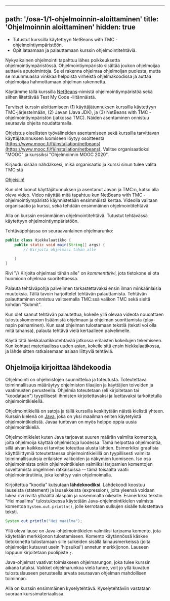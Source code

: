  ---
path: '/osa-1/1-ohjelmoinnin-aloittaminen'
title: 'Ohjelmoinnin aloittaminen'
hidden: true
---


<text-box variant='learningObjectives' name='Oppimistavoitteet'>

- Tutustut kurssilla käytettyyn NetBeans with TMC -ohjelmointiympäristöön.
- Opit lataamaan ja palauttamaan kurssin ohjelmointitehtäviä.

</text-box>

<quiz id="abd73a90-88d7-4832-af9e-e3282b7d22b6"></quiz>

Nykyaikainen ohjelmointi tapahtuu lähes poikkeuksetta ohjelmointiympäristössä. Ohjelmointiympäristö sisältää joukon ohjelmoijaa auttavia aputoimintoja. Se ei rakenna ohjelmaa ohjelmoijan puolesta, mutta se muunmuassa vinkkaa helpoista virheistä ohjelmakoodissa ja auttaa ohjelmoijaa hahmottamaan ohjelman rakennetta.

Käytämme tällä kurssilla [NetBeans](https://netbeans.apache.org)-nimistä ohjelmointiympäristöä sekä siihen liitettävää Test My Code -liitännäistä.

Tarvitset kurssin aloittamiseen (1) käyttäjätunnuksen kurssilla käytettyyn TMC-järjestelmään, (2) Javan (Java JDK), ja (3) NetBeans with TMC -ohjelmointiympäristön (jatkossa TMC). Näiden asentaminen onnistuu seuraavia ohjeita noudattamalla.

<only-for-course-variant variant="dl">

  Ohjeistus oleellisten työvälineiden asentamiseen sekä kurssilla tarvittavan käyttäjätunnuksen luomiseen löytyy osoitteesta [https://www.mooc.fi/fi/installation/netbeans](https://www.mooc.fi/fi/installation/netbeans). Valitse organisaatioksi "MOOC" ja kurssiksi "Ohjelmoinnin MOOC 2020".

</only-for-course-variant>

<only-for-not-logged-in>

  Kirjaudu sisään nähdäksesi, mikä organisaatio ja kurssi sinun tulee valita TMC:stä

</only-for-not-logged-in>

[Ohjeisiin!](https://www.mooc.fi/fi/installation/netbeans)

Kun olet luonut käyttäjätunnuksen ja asentanut Javan ja TMC:n, katso alla oleva video. Video näyttää mitä tapahtuu kun NetBeans with TMC -ohjelmointiympäristö käynnistetään ensimmäistä kertaa. Videolla valitaan organisaatio ja kurssi, sekä tehdään ensimmäinen ohjelmointitehtävä.

<youtube id="zvE8XA8D0gE"></youtube>


Alla on kurssin ensimmäinen ohjelmointitehtävä. Tutustut tehtävässä käytettyyn ohjelmointiympäristöön.

<programming-exercise name='Hiekkalaatikko' tmcname='osa01-Osa01_01.Hiekkalaatikko'>

Tehtäväpohjassa on seuraavanlainen ohjelmarunko:

```java
public class Hiekkalaatikko {
    public static void main(String[] args) {
        // Kirjoita ohjelmasi tähän alle

    }
}
```

Rivi "// Kirjoita ohjelmasi tähän alle" on _kommenttirivi_, jota tietokone ei ota huomioon ohjelmaa suoritettaessa.

Palauta tehtäväpohja palvelimen tarkastettavaksi ensin ilman minkäänlaisia muutoksia. Tällä tavoin harjoittelet tehtävän palauttamista. Tehtävän palauttaminen onnistuu valitsemalla TMC:ssä valikon TMC sekä sieltä kohdan "Submit".

Kun olet saanut tehtävän palautettua, kokeile yllä olevaa videota noudattaen tulostuskomennon lisäämistä ohjelmaan ja ohjelman suorittamista (play-napin painaminen). Kun saat ohjelman tulostamaan tekstiä (teksti voi olla mitä tahansa), palauta tehtävä vielä kertaalleen palvelimelle.

Käytä tätä hiekkalaatikkotehtävää jatkossa erilaisten kokeilujen tekemiseen. Kun kohtaat materiaalissa uuden asian, kokeile sitä ensin hiekkalaatikossa, ja lähde sitten ratkaisemaan asiaan liittyviä tehtäviä.

</programming-exercise>


## Ohjelmoija kirjoittaa lähdekoodia

Ohjelmointi on ohjelmistojen suunnittelua ja toteutusta. Toteutettava toiminnallisuus määräytyy ohjelmiston tilaajien ja käyttäjien toiveiden ja vaatimusten perusteella. Ohjelmia toteutetaan (eli kirjoitetaan tai "koodataan") tyypillisesti ihmisten kirjoitettavaksi ja luettavaksi tarkoitetulla ohjelmointikielellä.

Ohjelmointikieliä on satoja ja tällä kurssilla keskitytään näistä kielistä yhteen. Kurssin kielenä on [Java](<https://en.wikipedia.org/wiki/Java_(programming_language)>), joka on yksi maailman eniten käytetyistä ohjelmointikielistä. Javaa tuntevan on myös helppo oppia uusia ohjelmointikieliä.

Ohjelmointikielet kuten Java tarjoavat suuren määrän valmiita komentoja, joita ohjelmoija käyttää ohjelmistoja luodessa. Tämä helpottaa ohjelmointia, sillä aivan kaikkea ei tarvitse toteuttaa alusta lähtien. Esimerkiksi graafisia käyttöliittymiä toteutettaessa ohjelmointikielillä on tyypillisesti valmiita toiminnallisuuksia erilaisten valikoiden ja näkymien luomiseen. Iso osa ohjelmoinnista onkin ohjelmointikielen valmiiksi tarjoamien komentojen soveltamista ongelmien ratkaisuissa -- tämä toisaalta vaatii ohjelmointirutiinia, joka kehittyy vain ohjelmoimalla.

Kirjoitettua "koodia" kutsutaan **lähdekoodiksi**. Lähdekoodi koostuu lauseista (statement) ja lausekkeista (expression), joita yleensä voidaan lukea rivi riviltä ylhäältä alaspäin ja vasemmalta oikealle. Esimerkiksi tekstin "Hei maailma" tulostuksessa käytetään Java-ohjelmointikielen valmista komentoa `System.out.println()`, jolle kerrotaan sulkujen sisälle tulostettava teksti.

```java
System.out.println("Hei maailma");
```

Yllä oleva lause on Java-ohjelmointikielen valmiiksi tarjoama komento, jota käytetään merkkijonon tulostamiseen. Komento käytännössä käskee tietokonetta tulostamaan sille sulkeiden sisällä lainausmerkeissä (joita ohjelmoijat kutsuvat usein 'hipsuiksi') annetun merkkijonon. Lauseen loppuun kirjoitetaan puolipiste `;`.

Java-ohjelmat vaativat toimiakseen ohjelmarungon, joka tulee kurssin aikana tutuksi. Vaikket ohjelmarunkoa vielä tunne, voit jo yllä kuvatun tulostuslauseen perusteella arvata seuraavan ohjelman mahdollisen toiminnan.

Alla on kurssin ensimmäinen kyselytehtävä. Kyselytehtäviin vastataan suoraan kurssimateriaalissa.

<quiz id="0892a979-8f9e-57ff-960c-0cfb620335c4"></quiz>
